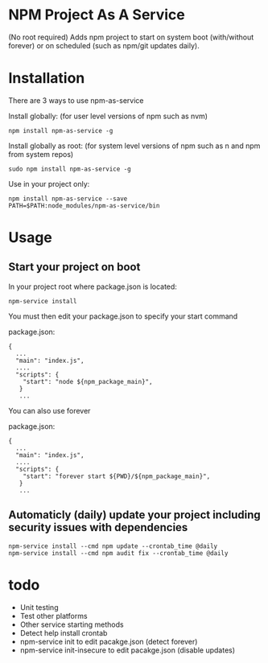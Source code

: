# NPM Project As A Service
(No root required) Adds npm project to start on system boot (with/without forever) or on scheduled (such as npm/git updates daily). 

# Installation

There are 3 ways to use npm-as-service

Install globally: (for user level versions of npm such as nvm)
````
npm install npm-as-service -g
````

Install globally as root: (for system level versions of npm such as n and npm from system repos)
````
sudo npm install npm-as-service -g
````

Use in your project only:
````
npm install npm-as-service --save
PATH=$PATH:node_modules/npm-as-service/bin
````
# Usage

## Start your project on boot

In your project root where package.json is located:
````
npm-service install
````

You must then edit your package.json to specify your start command

package.json:
```
{
  ...
  "main": "index.js",
  ....
  "scripts": {
    "start": "node ${npm_package_main}",
   }
   ...
```

You can also use forever

package.json:
```
{
  ...
  "main": "index.js",
  ....
  "scripts": {
    "start": "forever start ${PWD}/${npm_package_main}",
   }
   ...
```
## Automaticly (daily) update your project including security issues with dependencies
```
npm-service install --cmd npm update --crontab_time @daily
npm-service install --cmd npm audit fix --crontab_time @daily
```

# todo
- Unit testing
- Test other platforms
- Other service starting methods
- Detect help install crontab
- npm-service init to edit pacakge.json (detect forever)
- npm-service init-insecure to edit pacakge.json (disable updates)
